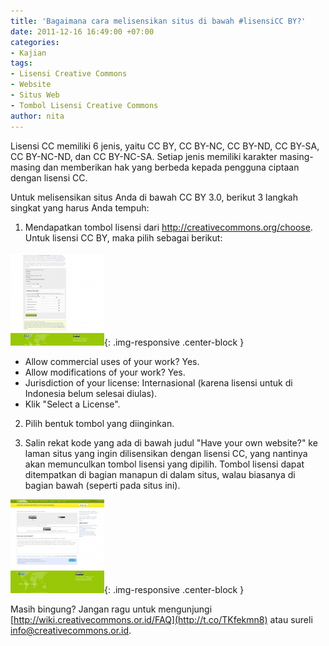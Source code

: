 ```yaml
---
title: 'Bagaimana cara melisensikan situs di bawah #lisensiCC BY?'
date: 2011-12-16 16:49:00 +07:00
categories:
- Kajian
tags:
- Lisensi Creative Commons
- Website
- Situs Web
- Tombol Lisensi Creative Commons
author: nita
---
```


Lisensi CC memiliki 6 jenis, yaitu CC BY, CC BY-NC, CC BY-ND, CC BY-SA, CC BY-NC-ND, dan CC BY-NC-SA. Setiap jenis memiliki karakter masing-masing dan memberikan hak yang berbeda kepada pengguna ciptaan dengan lisensi CC.



Untuk melisensikan situs Anda di bawah CC BY 3.0, berikut 3 langkah singkat yang harus Anda tempuh:

1. Mendapatkan tombol lisensi dari http://creativecommons.org/choose. Untuk lisensi CC BY, maka pilih sebagai berikut:

![Pilih-Lisensi-150x150.jpg](/uploads/Pilih-Lisensi-150x150.jpg){: .img-responsive .center-block }

* Allow commercial uses of your work? Yes.
* Allow modifications of your work? Yes.
* Jurisdiction of your license: Internasional (karena lisensi untuk di Indonesia belum selesai diulas).
* Klik "Select a License".

2. Pilih bentuk tombol yang diinginkan.

3. Salin rekat kode yang ada di bawah judul "Have your own website?" ke laman situs yang ingin dilisensikan dengan lisensi CC, yang nantinya akan memunculkan tombol lisensi yang dipilih. Tombol lisensi dapat ditempatkan di bagian manapun di dalam situs, walau biasanya di bagian bawah (seperti pada situs ini).

![Pilih-Tombol-150x150.jpg](/uploads/Pilih-Tombol-150x150.jpg){: .img-responsive .center-block }

Masih bingung? Jangan ragu untuk mengunjungi [http://wiki.creativecommons.or.id/FAQ](http://t.co/TKfekmn8) atau sureli info@creativecommons.or.id.